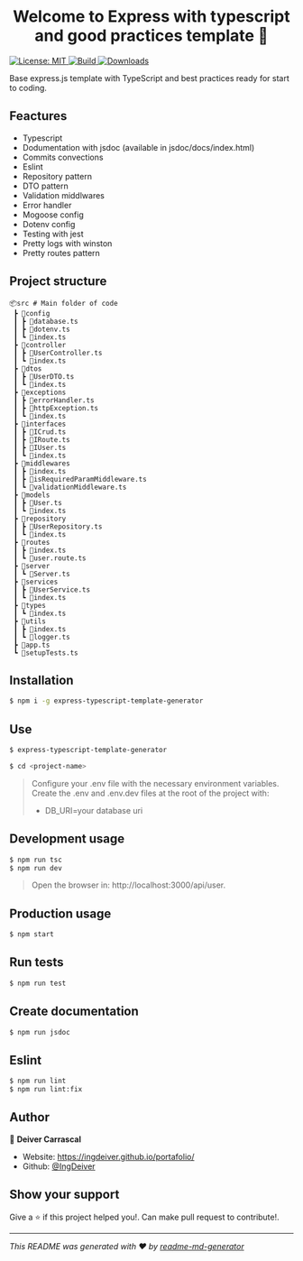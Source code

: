 <h1 align="center">Welcome to Express with typescript and good practices template 👋</h1>
<p>
  <a href="#" target="_blank">
    <img alt="License: MIT" src="https://img.shields.io/badge/License-MIT-yellow.svg" />
  </a>
   <a href="#" target="_blank">
    <img alt="Build" src="https://img.shields.io/travis/IngDeiver/express-typescript-template-generator" />
  </a>
   <a href="#" target="_blank">
    <img alt="Downloads" src="https://img.shields.io/jsdelivr/npm/hw/express-typescript-template-generator" />
  </a>
  
</p>

Base express.js template with TypeScript and  best practices ready for start to coding.

## Feactures 
- Typescript
- Dodumentation with jsdoc (available in jsdoc/docs/index.html)
- Commits convections
- Eslint
- Repository pattern
- DTO pattern
- Validation middlwares
- Error handler
- Mogoose config
- Dotenv config
- Testing with jest
- Pretty logs with winston
- Pretty routes pattern

## Project structure
```
📦src # Main folder of code
 ┣ 📂config
 ┃ ┣ 📜database.ts
 ┃ ┣ 📜dotenv.ts
 ┃ ┗ 📜index.ts
 ┣ 📂controller
 ┃ ┣ 📜UserController.ts
 ┃ ┗ 📜index.ts
 ┣ 📂dtos
 ┃ ┣ 📜UserDTO.ts
 ┃ ┗ 📜index.ts
 ┣ 📂exceptions
 ┃ ┣ 📜errorHandler.ts
 ┃ ┣ 📜httpException.ts
 ┃ ┗ 📜index.ts
 ┣ 📂interfaces
 ┃ ┣ 📜ICrud.ts
 ┃ ┣ 📜IRoute.ts
 ┃ ┣ 📜IUser.ts
 ┃ ┗ 📜index.ts
 ┣ 📂middlewares
 ┃ ┣ 📜index.ts
 ┃ ┣ 📜isRequiredParamMiddleware.ts
 ┃ ┗ 📜validationMiddleware.ts
 ┣ 📂models
 ┃ ┣ 📜User.ts
 ┃ ┗ 📜index.ts
 ┣ 📂repository
 ┃ ┣ 📜UserRepository.ts
 ┃ ┗ 📜index.ts
 ┣ 📂routes
 ┃ ┣ 📜index.ts
 ┃ ┗ 📜user.route.ts
 ┣ 📂server
 ┃ ┗ 📜Server.ts
 ┣ 📂services
 ┃ ┣ 📜UserService.ts
 ┃ ┗ 📜index.ts
 ┣ 📂types
 ┃ ┗ 📜index.ts
 ┣ 📂utils
 ┃ ┣ 📜index.ts
 ┃ ┗ 📜logger.ts
 ┣ 📜app.ts
 ┗ 📜setupTests.ts
```

## Installation
```sh
$ npm i -g express-typescript-template-generator
```

## Use
```sh
$ express-typescript-template-generator
```
```sh
$ cd <project-name>
```
> Configure your .env file with the necessary environment variables.
> Create the .env and .env.dev files at the root of the project with:
> - DB_URI=your database uri

## Development usage

```sh
$ npm run tsc
$ npm run dev
```
> Open the browser in: http://localhost:3000/api/user.

## Production usage

```sh
$ npm start
```

## Run tests

```sh
$ npm run test
```

## Create documentation

```sh
$ npm run jsdoc
```

## Eslint

```sh
$ npm run lint
$ npm run lint:fix
```

## Author

👤 **Deiver Carrascal**

* Website: https://ingdeiver.github.io/portafolio/
* Github: [@IngDeiver](https://github.com/IngDeiver)

## Show your support

Give a ⭐️ if this project helped you!.
Can make pull request to contribute!.

***
_This README was generated with ❤️ by [readme-md-generator](https://github.com/kefranabg/readme-md-generator)_